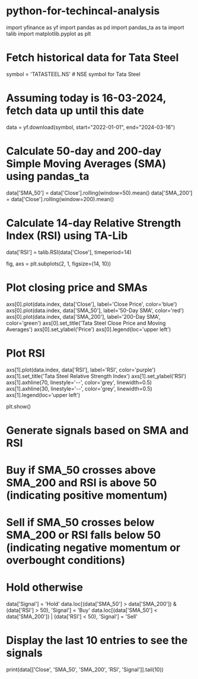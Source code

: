 # python-for-techincal-analysis
import yfinance as yf
import pandas as pd
import pandas_ta as ta
import talib
import matplotlib.pyplot as plt

# Fetch historical data for Tata Steel
symbol = 'TATASTEEL.NS'  # NSE symbol for Tata Steel
# Assuming today is 16-03-2024, fetch data up until this date
data = yf.download(symbol, start="2022-01-01", end="2024-03-16")

# Calculate 50-day and 200-day Simple Moving Averages (SMA) using pandas_ta
data['SMA_50'] = data['Close'].rolling(window=50).mean()
data['SMA_200'] = data['Close'].rolling(window=200).mean()

# Calculate 14-day Relative Strength Index (RSI) using TA-Lib
data['RSI'] = talib.RSI(data['Close'], timeperiod=14)

fig, axs = plt.subplots(2, 1, figsize=(14, 10))

# Plot closing price and SMAs
axs[0].plot(data.index, data['Close'], label='Close Price', color='blue')
axs[0].plot(data.index, data['SMA_50'], label='50-Day SMA', color='red')
axs[0].plot(data.index, data['SMA_200'], label='200-Day SMA', color='green')
axs[0].set_title('Tata Steel Close Price and Moving Averages')
axs[0].set_ylabel('Price')
axs[0].legend(loc='upper left')

# Plot RSI
axs[1].plot(data.index, data['RSI'], label='RSI', color='purple')
axs[1].set_title('Tata Steel Relative Strength Index')
axs[1].set_ylabel('RSI')
axs[1].axhline(70, linestyle='--', color='grey', linewidth=0.5)
axs[1].axhline(30, linestyle='--', color='grey', linewidth=0.5)
axs[1].legend(loc='upper left')

plt.show()
# Generate signals based on SMA and RSI
# Buy if SMA_50 crosses above SMA_200 and RSI is above 50 (indicating positive momentum)
# Sell if SMA_50 crosses below SMA_200 or RSI falls below 50 (indicating negative momentum or overbought conditions)
# Hold otherwise
data['Signal'] = 'Hold'
data.loc[(data['SMA_50'] > data['SMA_200']) & (data['RSI'] > 50), 'Signal'] = 'Buy'
data.loc[(data['SMA_50'] < data['SMA_200']) | (data['RSI'] < 50), 'Signal'] = 'Sell'

# Display the last 10 entries to see the signals
print(data[['Close', 'SMA_50', 'SMA_200', 'RSI', 'Signal']].tail(10))
